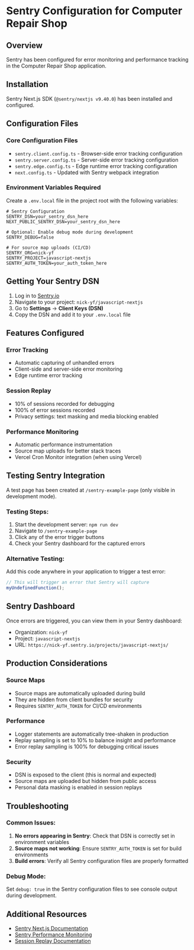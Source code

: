 # Sentry Configuration for Computer Repair Shop

## Overview
Sentry has been configured for error monitoring and performance tracking in the Computer Repair Shop application.

## Installation
Sentry Next.js SDK (`@sentry/nextjs v9.40.0`) has been installed and configured.

## Configuration Files

### Core Configuration Files
- `sentry.client.config.ts` - Browser-side error tracking configuration
- `sentry.server.config.ts` - Server-side error tracking configuration  
- `sentry.edge.config.ts` - Edge runtime error tracking configuration
- `next.config.ts` - Updated with Sentry webpack integration

### Environment Variables Required
Create a `.env.local` file in the project root with the following variables:

```env
# Sentry Configuration
SENTRY_DSN=your_sentry_dsn_here
NEXT_PUBLIC_SENTRY_DSN=your_sentry_dsn_here

# Optional: Enable debug mode during development
SENTRY_DEBUG=false

# For source map uploads (CI/CD)
SENTRY_ORG=nick-yf
SENTRY_PROJECT=javascript-nextjs
SENTRY_AUTH_TOKEN=your_auth_token_here
```

## Getting Your Sentry DSN

1. Log in to [Sentry.io](https://sentry.io)
2. Navigate to your project: `nick-yf/javascript-nextjs`
3. Go to **Settings** → **Client Keys (DSN)**
4. Copy the DSN and add it to your `.env.local` file

## Features Configured

### Error Tracking
- Automatic capturing of unhandled errors
- Client-side and server-side error monitoring
- Edge runtime error tracking

### Session Replay
- 10% of sessions recorded for debugging
- 100% of error sessions recorded
- Privacy settings: text masking and media blocking enabled

### Performance Monitoring
- Automatic performance instrumentation
- Source map uploads for better stack traces
- Vercel Cron Monitor integration (when using Vercel)

## Testing Sentry Integration

A test page has been created at `/sentry-example-page` (only visible in development mode).

### Testing Steps:
1. Start the development server: `npm run dev`
2. Navigate to `/sentry-example-page`
3. Click any of the error trigger buttons
4. Check your Sentry dashboard for the captured errors

### Alternative Testing:
Add this code anywhere in your application to trigger a test error:
```javascript
// This will trigger an error that Sentry will capture
myUndefinedFunction();
```

## Sentry Dashboard
Once errors are triggered, you can view them in your Sentry dashboard:
- Organization: `nick-yf`
- Project: `javascript-nextjs`
- URL: `https://nick-yf.sentry.io/projects/javascript-nextjs/`

## Production Considerations

### Source Maps
- Source maps are automatically uploaded during build
- They are hidden from client bundles for security
- Requires `SENTRY_AUTH_TOKEN` for CI/CD environments

### Performance
- Logger statements are automatically tree-shaken in production
- Replay sampling is set to 10% to balance insight and performance
- Error replay sampling is 100% for debugging critical issues

### Security
- DSN is exposed to the client (this is normal and expected)
- Source maps are uploaded but hidden from public access
- Personal data masking is enabled in session replays

## Troubleshooting

### Common Issues:
1. **No errors appearing in Sentry**: Check that DSN is correctly set in environment variables
2. **Source maps not working**: Ensure `SENTRY_AUTH_TOKEN` is set for build environments
3. **Build errors**: Verify all Sentry configuration files are properly formatted

### Debug Mode:
Set `debug: true` in the Sentry configuration files to see console output during development.

## Additional Resources
- [Sentry Next.js Documentation](https://docs.sentry.io/platforms/javascript/guides/nextjs/)
- [Sentry Performance Monitoring](https://docs.sentry.io/product/performance/)
- [Session Replay Documentation](https://docs.sentry.io/product/session-replay/) 
